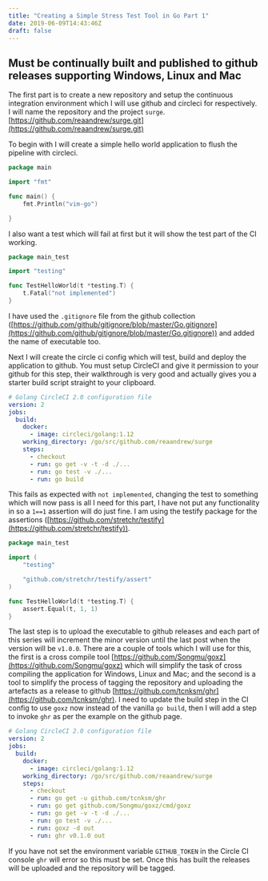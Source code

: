 ```yaml
---
title: "Creating a Simple Stress Test Tool in Go Part 1"
date: 2019-06-09T14:43:46Z
draft: false
---
```


## Must be continually built and published to github releases supporting Windows, Linux and Mac

The first part is to create a new repository and setup the continuous integration environment which I will use github and circleci for respectively.  I will name the repository and the project `surge`.  [https://github.com/reaandrew/surge.git](https://github.com/reaandrew/surge.git)

To begin with I will create a simple hello world application to flush the pipeline with circleci.

```go
package main

import "fmt"

func main() {
	fmt.Println("vim-go")

}
```

I also want a test which will fail at first but it will show the test part of the CI working.

```go
package main_test

import "testing"

func TestHelloWorld(t *testing.T) {
	t.Fatal("not implemented")
}
```

I have used the `.gitignore` file from the github collection ([https://github.com/github/gitignore/blob/master/Go.gitignore](https://github.com/github/gitignore/blob/master/Go.gitignore)) and added the name of executable too.

Next I will create the circle ci config which will test, build and deploy the application to github.  You must setup CircleCI and give it permission to your github for this step, their walkthrough is very good and actually gives you a starter build script straight to your clipboard.

```yaml
# Golang CircleCI 2.0 configuration file
version: 2
jobs:
  build:
    docker:
      - image: circleci/golang:1.12
    working_directory: /go/src/github.com/reaandrew/surge
    steps:
      - checkout
      - run: go get -v -t -d ./...
      - run: go test -v ./...
      - run: go build 
```

This fails as expected with `not implemented`, changing the test to something which will now pass is all I need for this part, I have not put any functionality in so a `1==1` assertion will do just fine.  I am using the testify package for the assertions ([https://github.com/stretchr/testify](https://github.com/stretchr/testify)).

```go
package main_test

import (
	"testing"

	"github.com/stretchr/testify/assert"
)

func TestHelloWorld(t *testing.T) {
	assert.Equal(t, 1, 1)
}
```

The last step is to upload the executable to github releases and each part of this series will increment the minor version until the last post when the version will be `v1.0.0`.  There are a couple of tools which I will use for this, the first is a cross compile tool [https://github.com/Songmu/goxz](https://github.com/Songmu/goxz) which will simplify the task of cross compiling the application for Windows, Linux and Mac; and the second is a tool to simplify the process of tagging the repository and uploading the artefacts as a release to github [https://github.com/tcnksm/ghr](https://github.com/tcnksm/ghr).  I need to update the build step in the CI config to use `goxz` now instead of the vanilla `go build`, then I will add a step to invoke `ghr` as per the example on the github page.  

```yml
# Golang CircleCI 2.0 configuration file
version: 2
jobs:
  build:
    docker:
      - image: circleci/golang:1.12
    working_directory: /go/src/github.com/reaandrew/surge
    steps:
      - checkout
      - run: go get -u github.com/tcnksm/ghr
      - run: go get github.com/Songmu/goxz/cmd/goxz
      - run: go get -v -t -d ./...
      - run: go test -v ./...
      - run: goxz -d out
      - run: ghr v0.1.0 out
```

If you have not set the environment variable `GITHUB_TOKEN` in the Circle CI console `ghr` will error so this must be set.  Once this has built the releases will be uploaded and the repository will be tagged.

